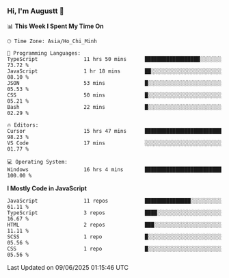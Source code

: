 ### Hi, I'm Augustt 👋

<!--START_SECTION:waka-->
📊 **This Week I Spent My Time On** 

```text
🕑︎ Time Zone: Asia/Ho_Chi_Minh

💬 Programming Languages: 
TypeScript               11 hrs 50 mins      ██████████████████░░░░░░░   73.72 % 
JavaScript               1 hr 18 mins        ██░░░░░░░░░░░░░░░░░░░░░░░   08.10 % 
JSON                     53 mins             █░░░░░░░░░░░░░░░░░░░░░░░░   05.53 % 
CSS                      50 mins             █░░░░░░░░░░░░░░░░░░░░░░░░   05.21 % 
Bash                     22 mins             █░░░░░░░░░░░░░░░░░░░░░░░░   02.29 % 

🔥 Editors: 
Cursor                   15 hrs 47 mins      █████████████████████████   98.23 % 
VS Code                  17 mins             ░░░░░░░░░░░░░░░░░░░░░░░░░   01.77 % 

💻 Operating System: 
Windows                  16 hrs 4 mins       █████████████████████████   100.00 % 
```

**I Mostly Code in JavaScript** 

```text
JavaScript               11 repos            ███████████████░░░░░░░░░░   61.11 % 
TypeScript               3 repos             ████░░░░░░░░░░░░░░░░░░░░░   16.67 % 
HTML                     2 repos             ███░░░░░░░░░░░░░░░░░░░░░░   11.11 % 
SCSS                     1 repo              █░░░░░░░░░░░░░░░░░░░░░░░░   05.56 % 
CSS                      1 repo              █░░░░░░░░░░░░░░░░░░░░░░░░   05.56 % 
```




 Last Updated on 09/06/2025 01:15:46 UTC
<!--END_SECTION:waka-->
